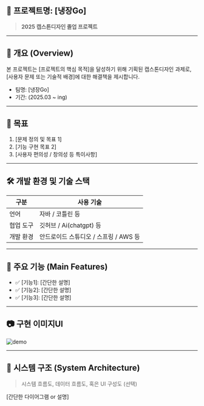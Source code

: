 ## 📘 프로젝트명: [냉장Go]

> **2025 캡스톤디자인 졸업 프로젝트**  

---

## 📌 개요 (Overview)

본 프로젝트는 [프로젝트의 핵심 목적]을 달성하기 위해 기획된 캡스톤디자인 과제로,  
[사용자 문제 또는 기술적 배경]에 대한 해결책을 제시합니다.

- 팀명: [냉장Go]
- 기간: (2025.03 ~ ing)

---

## 🎯 목표

1. [문제 정의 및 목표 1]
2. [기능 구현 목표 2]
3. [사용자 편의성 / 창의성 등 특이사항]

---

## 🛠️ 개발 환경 및 기술 스택

| 구분 | 사용 기술 |
|------|-----------|
| 언어 | 자바 / 코틀린 등 |
| 협업 도구 | 깃허브 / Ai(chatgpt) 등 |
| 개발 환경 | 안드로이드 스튜디오 / 스프링 / AWS 등 |

---

## 📄 주요 기능 (Main Features)

- ✅ [기능1]: [간단한 설명]
- ✅ [기능2]: [간단한 설명]
- ✅ [기능3]: [간단한 설명]

---

## 📷 구현 이미지UI 

![demo]()

---

## 🧩 시스템 구조 (System Architecture)

> 시스템 흐름도, 데이터 흐름도, 혹은 UI 구성도 (선택)

[간단한 다이어그램 or 설명]

